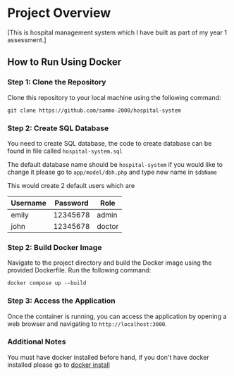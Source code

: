# Project Overview

\[This is hospital management system which I have built as part of my year 1 assessment.\]

## How to Run Using Docker

### Step 1: Clone the Repository

Clone this repository to your local machine using the following command:

    git clone https://github.com/sammo-2000/hospital-system

### Step 2: Create SQL Database

You need to create SQL database, the code to create database can be found in file called `hospital-system.sql`

The default database name should be `hospital-system` if you would like to change it please go to `app/model/dbh.php` and type new name in `$dbName`

This would create 2 default users which are

| Username | Password | Role   |
| -------- | -------- | ------ |
| emily    | 12345678 | admin  |
| john     | 12345678 | doctor |

### Step 2: Build Docker Image

Navigate to the project directory and build the Docker image using the provided Dockerfile. Run the following command:

    docker compose up --build

### Step 3: Access the Application

Once the container is running, you can access the application by opening a web browser and navigating to `http://localhost:3000`.

### Additional Notes

You must have docker installed before hand, if you don't have docker installed please go to [docker install](https://docs.docker.com/engine/install/)
